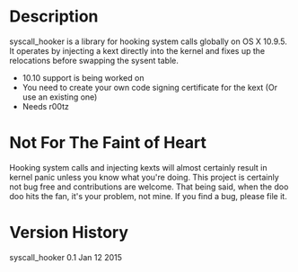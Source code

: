 Description
==============
syscall_hooker is a library for hooking system calls globally on OS X 10.9.5. It operates by injecting a kext directly into the kernel and fixes up the relocations before swapping the sysent table. 

* 10.10 support is being worked on
* You need to create your own code signing certificate for the kext (Or use an existing one)
* Needs r00tz

Not For The Faint of Heart
==============
Hooking system calls and injecting kexts will almost certainly result in kernel panic unless you know what you're doing. This project is certainly not bug free and contributions are welcome. That being said, when the doo doo hits the fan, it's your problem, not mine. If you find a bug, please file it.

Version History
==============
syscall_hooker 0.1 Jan 12 2015
